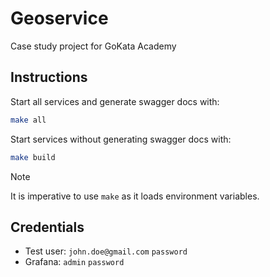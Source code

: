 # Geoservice
Case study project for GoKata Academy

## Instructions
Start all services and generate swagger docs with:
```bash
make all
```

Start services without generating swagger docs with:
```bash
make build
```

> [!note]
> It is imperative to use `make` as it loads environment variables.

## Credentials
- Test user: `john.doe@gmail.com` `password`
- Grafana: `admin` `password`
